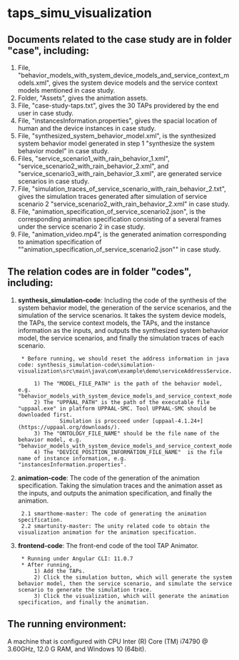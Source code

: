 # taps_simu_visualization


## Documents related to the case study are in folder "case", including:
1. File, "behavior_models_with_system_device_models_and_service_context_models.xml", gives the system device models and the service context models mentioned in case study. 
2. Folder, "Assets", gives the animation assets.
3. File, "case-study-taps.txt", gives the 30 TAPs providered by the end user in case study.
4. File, "instancesInformation.properties", gives the spacial location of human and the device instances in case study.
5. File, "synthesized_system_behavior_model.xml", is the synthesized system behavior model generated in step 1 "synthesize the system behavior model" in case study.
6. Files, "service_scenario1_with_rain_behavior_1.xml", "service_scenario2_with_rain_behavior_2.xml", and "service_scenario3_with_rain_behavior_3.xml", are generated service scenarios in case study.
7. File, "simulation_traces_of_service_scenario_with_rain_behavior_2.txt", gives the simulation traces generated after simulation of service scenario 2 "service_scenario2_with_rain_behavior_2.xml" in case study.
8. File, "animation_specification_of_service_scenario2.json", is the corresponding animation specification consisting of a several frames under the service scenario 2 in case study.
9. File, "animation_video.mp4", is the generated animation corresponding to animation specification of ""animation_specification_of_service_scenario2.json"" in case study.

## The relation codes are in folder "codes", including:
1. **synthesis_simulation-code**: Including the code of the synthesis of the system behavior model, the generation of the service scenarios, and the simulation of the service scenarios. It takes the system device models, the TAPs,  the service context models, the TAPs, and the instance information as the inputs, and outputs the synthesized system behavior model, the service scenarios, and finally the simulation traces of each scenario. <br>

		* Before running, we should reset the address information in java code: synthesis_simulation-code\simulation-visualization\src\main\java\com\example\demo\serviceAddressService.java. 
			
			1) The "MODEL_FILE_PATH" is the path of the behavior model, e.g. "behavior_models_with_system_device_models_and_service_context_models.xml".
			2) The "UPPAAL_PATH" is the path of the executable file "uppaal.exe" in platform UPPAAL-SMC. Tool UPPAAL-SMC should be downloaded first.
					Simulation is procceed under [uppaal-4.1.24+](https://uppaal.org/downloads/).
			3) The "ONTOLOGY_FILE_NAME" should be the file name of the behavior model, e.g. "behavior_models_with_system_device_models_and_service_context_models.xml".
			4) The "DEVICE_POSITION_INFORMATION_FILE_NAME"  is the file name of instance information, e.g. "instancesInformation.properties".
2. **animation-code**: The code of the generation of the animation specification. Taking the simulation traces and the animation asset as the inputs, and outputs the animation specification, and finally the animation.<br>
		
		2.1 smarthome-master: The code of generating the animation specification.
		2.2 smartunity-master: The unity related code to obtain the visualization animation for the animation specification.
3. **frontend-code**: The front-end code of the tool TAP Animator.
		
		* Running under Angular CLI: 11.0.7
		* After running, 
			1) Add the TAPs. 
			2) Click the simulation button, which will generate the system behavior model, then the service scenario, and simulate the service scenario to generate the simulation trace.
			3) Click the visualization, which will generate the animation specification, and finally the animation.


## The running environment:  
A machine that is configured with CPU Inter (R) Core (TM) i74790 @ 3.60GHz, 12.0 G RAM, and Windows 10 (64bit).